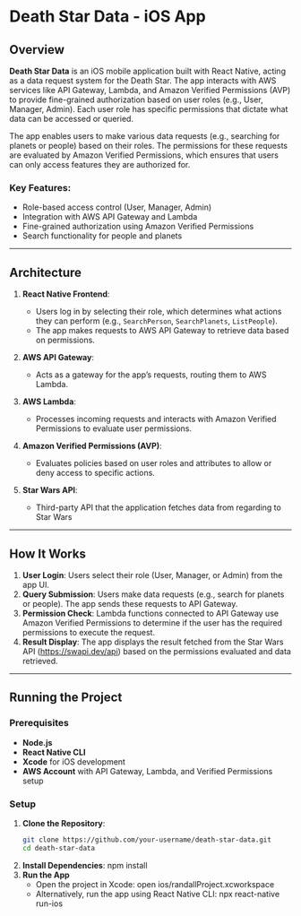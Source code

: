 # Death Star Data - iOS App

## Overview

**Death Star Data** is an iOS mobile application built with React Native, acting as a data request system for the Death Star. The app interacts with AWS services like API Gateway, Lambda, and Amazon Verified Permissions (AVP) to provide fine-grained authorization based on user roles (e.g., User, Manager, Admin). Each user role has specific permissions that dictate what data can be accessed or queried.

The app enables users to make various data requests (e.g., searching for planets or people) based on their roles. The permissions for these requests are evaluated by Amazon Verified Permissions, which ensures that users can only access features they are authorized for.

### Key Features:
- Role-based access control (User, Manager, Admin)
- Integration with AWS API Gateway and Lambda
- Fine-grained authorization using Amazon Verified Permissions
- Search functionality for people and planets

---

## Architecture

1. **React Native Frontend**: 
   - Users log in by selecting their role, which determines what actions they can perform (e.g., `SearchPerson`, `SearchPlanets`, `ListPeople`).
   - The app makes requests to AWS API Gateway to retrieve data based on permissions.

2. **AWS API Gateway**:
   - Acts as a gateway for the app’s requests, routing them to AWS Lambda.

3. **AWS Lambda**:
   - Processes incoming requests and interacts with Amazon Verified Permissions to evaluate user permissions.

4. **Amazon Verified Permissions (AVP)**:
   - Evaluates policies based on user roles and attributes to allow or deny access to specific actions.
5. **Star Wars API**:
   - Third-party API that the application fetches data from regarding to Star Wars
---

## How It Works

1. **User Login**: Users select their role (User, Manager, or Admin) from the app UI.
2. **Query Submission**: Users make data requests (e.g., search for planets or people). The app sends these requests to API Gateway.
3. **Permission Check**: Lambda functions connected to API Gateway use Amazon Verified Permissions to determine if the user has the required permissions to execute the request.
4. **Result Display**: The app displays the result fetched from the Star Wars API (https://swapi.dev/api) based on the permissions evaluated and data retrieved.

---

## Running the Project

### Prerequisites

- **Node.js**
- **React Native CLI**
- **Xcode** for iOS development
- **AWS Account** with API Gateway, Lambda, and Verified Permissions setup

### Setup

1. **Clone the Repository**:
   ```bash
   git clone https://github.com/your-username/death-star-data.git
   cd death-star-data
2. **Install Dependencies**:
   npm install
3. **Run the App**
   - Open the project in Xcode:
      open ios/randallProject.xcworkspace
   - Alternatively, run the app using React Native CLI:
      npx react-native run-ios